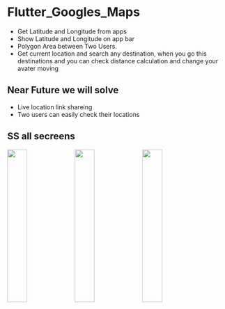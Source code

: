 # Flutter_Googles_Maps
<ul>
  <li>Get Latitude and Longitude from apps</li>
  <li>Show Latitude and Longitude on app bar</li>
  <li>Polygon Area between Two Users.</li>
  <li>Get current location and search any destination, when you go this destinations and you can check distance calculation and change your avater moving</li>
</ul>

## Near Future we will solve
<ul>
  <li>Live location link shareing</li>
  <li>Two users can easily check their locations</li>
</ul>

## SS all secreens
<img src="https://github.com/user-attachments/assets/c5b309d1-0805-46da-b6c8-213908f42671" width="30%" height="30%">
<img src="https://github.com/user-attachments/assets/c5b309d1-0805-46da-b6c8-213908f42671" width="30%" height="30%">
<img src="https://github.com/user-attachments/assets/c5b309d1-0805-46da-b6c8-213908f42671" width="30%" height="30%">
